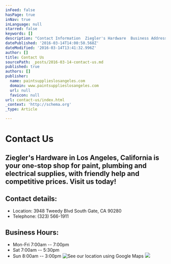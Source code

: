 ```yaml
---
inFeed: false
hasPage: true
inNav: true
inLanguage: null
starred: false
keywords: []
description: "Contact Information  Ziegler's Hardware  Business Address: 3948 Tweedy Blvd South Gate, CA 90280 Telephone: (323) 566-1911 Business Hours: Mon-Fri 7:00am – 7:00"
datePublished: '2016-03-14T14:00:50.568Z'
dateModified: '2016-03-14T13:41:32.996Z'
author: []
title: Contact Us
sourcePath: _posts/2016-03-14-contact-us.md
published: true
authors: []
publisher:
  name: paintsupplieslosangeles.com
  domain: www.paintsupplieslosangeles.com
  url: null
  favicon: null
url: contact-us/index.html
_context: 'http://schema.org'
_type: Article

---
```

# Contact Us

## Ziegler's Hardware in Los Angeles, California is your one-stop shop for paint, plumbing and electrical supplies, with friendly help and competitive prices. Visit us today!

## Contact details:

* Location: 3948 Tweedy Blvd South Gate, CA 90280 
* Telephone: (323) 566-1911 

## Business Hours: 

* Mon-Fri 7:00am -- 7:00pm
* Sat 7:00am -- 5:30pm
* Sun 8:00am -- 3:00pm
![See our location using Google Maps](https://the-grid-user-content.s3-us-west-2.amazonaws.com/f339f969-9511-47bd-b899-b73244f32969.png)
![](https://the-grid-user-content.s3-us-west-2.amazonaws.com/270cb9d1-aa16-48af-b9b8-848e15f9d8f0.png)